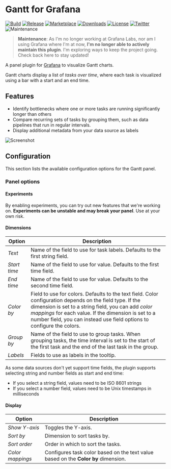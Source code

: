 # Gantt for Grafana

[![Build](https://github.com/marcusolsson/grafana-gantt-panel/workflows/CI/badge.svg)](https://github.com/marcusolsson/grafana-gantt-panel/actions?query=workflow%3A%22CI%22)
[![Release](https://github.com/marcusolsson/grafana-gantt-panel/workflows/Release/badge.svg)](https://github.com/marcusolsson/grafana-gantt-panel/actions?query=workflow%3ARelease)
[![Marketplace](https://img.shields.io/badge/dynamic/json?logo=grafana&color=F47A20&label=marketplace&prefix=v&query=%24.items%5B%3F%28%40.slug%20%3D%3D%20%22marcusolsson-gantt-panel%22%29%5D.version&url=https%3A%2F%2Fgrafana.com%2Fapi%2Fplugins)](https://grafana.com/grafana/plugins/marcusolsson-gantt-panel)
[![Downloads](https://img.shields.io/badge/dynamic/json?logo=grafana&color=F47A20&label=downloads&query=%24.items%5B%3F%28%40.slug%20%3D%3D%20%22marcusolsson-gantt-panel%22%29%5D.downloads&url=https%3A%2F%2Fgrafana.com%2Fapi%2Fplugins)](https://grafana.com/grafana/plugins/marcusolsson-gantt-panel)
[![License](https://img.shields.io/github/license/marcusolsson/grafana-gantt-panel)](LICENSE)
[![Twitter](https://img.shields.io/twitter/follow/marcusolsson?color=%231DA1F2&label=twitter&style=plastic)](https://twitter.com/marcusolsson)
![Maintenance](https://img.shields.io/maintenance/no/2022?style=plastic)

> **Maintenance**: As I'm no longer working at Grafana Labs, nor am I using Grafana where I'm at now, **I'm no longer able to actively maintain this plugin**. I'm exploring ways to keep the project going. Check back here to stay updated!

A panel plugin for [Grafana](https://grafana.com) to visualize Gantt charts.

Gantt charts display a list of _tasks over time_, where each task is visualized using a bar with a start and an end time.

## Features

- Identify bottlenecks where one or more tasks are running significantly longer than others
- Compare recurring sets of tasks by grouping them, such as data pipelines that run in regular intervals.
- Display additional metadata from your data source as labels

![Screenshot](https://github.com/marcusolsson/grafana-gantt-panel/raw/main/src/img/dark.png)

## Configuration

This section lists the available configuration options for the Gantt panel.

### Panel options

#### Experiments

By enabling experiments, you can try out new features that we're working on. **Experiments can be unstable and may break your panel**. Use at your own risk.

#### Dimensions

| Option       | Description                                                                                                                                                                                                                                                                                       |
|--------------|---------------------------------------------------------------------------------------------------------------------------------------------------------------------------------------------------------------------------------------------------------------------------------------------------|
| _Text_       | Name of the field to use for task labels. Defaults to the first string field.                                                                                                                                                                                                                     |
| _Start time_ | Name of the field to use for value. Defaults to the first time field.                                                                                                                                                                                                                             |
| _End time_   | Name of the field to use for value. Defaults to the second time field.                                                                                                                                                                                                                            |
| _Color by_   | Field to use for colors. Defaults to the text field. Color configuration depends on the field type. If the dimension is set to a string field, you can add _color mappings_ for each value. If the dimension is set to a number field, you can instead use field options to configure the colors. |
| _Group by_   | Name of the field to use to group tasks. When grouping tasks, the time interval is set to the start of the first task and the end of the last task in the group.                                                                                                                                  |
| _Labels_     | Fields to use as labels in the tooltip.                                                                                                                                                                                                                                                           |

As some data sources don't yet support time fields, the plugin supports selecting string and number fields as start and end time:

- If you select a string field, values need to be ISO 8601 strings
- If you select a number field, values need to be Unix timestamps in milliseconds

#### Display

| Option           | Description                                                                        |
|------------------|------------------------------------------------------------------------------------|
| _Show Y-axis_    | Toggles the Y-axis.                                                                |
| _Sort by_        | Dimension to sort tasks by.                                                        |
| _Sort order_     | Order in which to sort the tasks.                                                  |
| _Color mappings_ | Configures task color based on the text value based on the **Color by** dimension. |
